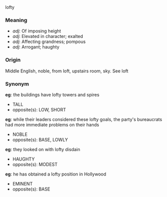 lofty
### Meaning
+ _adj_: Of imposing height
+ _adj_: Elevated in character; exalted
+ _adj_: Affecting grandness; pompous
+ _adj_: Arrogant; haughty

### Origin

Middle English, noble, from loft, upstairs room, sky. See loft

### Synonym

__eg__: the buildings have lofty towers and spires

+ TALL
+ opposite(s): LOW, SHORT

__eg__: while their leaders considered these lofty goals, the party's bureaucrats had more immediate problems on their hands

+ NOBLE
+ opposite(s): BASE, LOWLY

__eg__: they looked on with lofty disdain

+ HAUGHTY
+ opposite(s): MODEST

__eg__: he has obtained a lofty position in Hollywood

+ EMINENT
+ opposite(s): BASE


